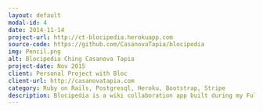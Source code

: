 ```yaml
---
layout: default
modal-id: 4
date: 2014-11-14
project-url: http://ct-blocipedia.herokuapp.com
source-code: https://github.com/CasanovaTapia/blocipedia
img: Pencil.png
alt: Blocipedia Ching Casanova Tapia
project-date: Nov 2015
client: Personal Project with Bloc
client-url: http://casanovatapia.com
category: Ruby on Rails, Postgresql, Heroku, Bootstrap, Stripe
description: Blocipedia is a wiki collaboration app built during my Full-Stack Apprenticeship with Bloc. It features Stripe integration for premium user accounts and markdown input.
---
```

